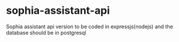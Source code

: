 # sophia-assistant-api
Sophia assistant api version to be coded in expressjs(nodejs) and the database should be in postgresql
